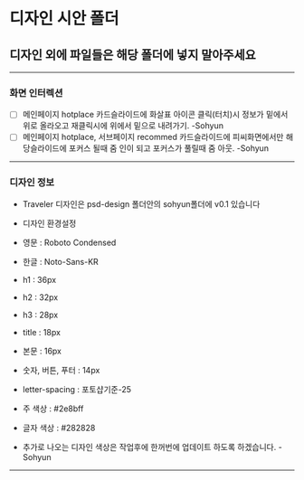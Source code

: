 # 디자인 시안 폴더

## 디자인 외에 파일들은 해당 폴더에 넣지 말아주세요

---

### 화면 인터렉션

- [ ] 메인페이지 hotplace 카드슬라이드에 화살표 아이콘 클릭(터치)시 정보가 밑에서 위로 올라오고 재클릭시에 위에서 밑으로 내려가기. -Sohyun
- [ ] 메인페이지 hotplace, 서브페이지 recommed 카드슬라이드에 피씨화면에서만 해당슬라이드에 포커스 될때 줌 인이 되고 포커스가 풀릴때 줌 아웃. -Sohyun

---

### 디자인 정보

- Traveler 디자인은 psd-design 폴더안의 sohyun폴더에 v0.1 있습니다
- 디자인 환경설정
- 영문 : Roboto Condensed
- 한글 : Noto-Sans-KR
- h1 : 36px
- h2 : 32px
- h3 : 28px
- title : 18px
- 본문 : 16px
- 숫자, 버튼, 푸터 : 14px
- letter-spacing : 포토샵기준-25
- 주 색상 : #2e8bff
- 글자 색상 : #282828

- 추가로 나오는 디자인 색상은 작업후에 한꺼번에 업데이트 하도록 하겠습니다. -Sohyun

---

